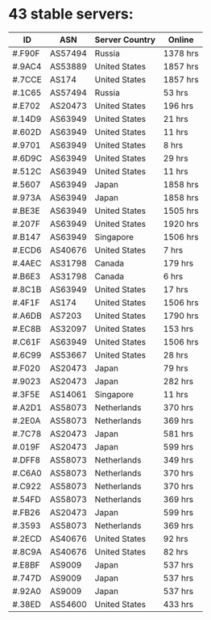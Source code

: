 # 43 stable servers:

| ID | ASN | Server Country | Online |
| ------ | ------ | ------ | ------ |
| #.F90F | AS57494 | Russia | 1378 hrs |
| #.9AC4 | AS53889 | United States | 1857 hrs |
| #.7CCE | AS174 | United States | 1857 hrs |
| #.1C65 | AS57494 | Russia | 53 hrs |
| #.E702 | AS20473 | United States | 196 hrs |
| #.14D9 | AS63949 | United States | 21 hrs |
| #.602D | AS63949 | United States | 11 hrs |
| #.9701 | AS63949 | United States | 8 hrs |
| #.6D9C | AS63949 | United States | 29 hrs |
| #.512C | AS63949 | United States | 11 hrs |
| #.5607 | AS63949 | Japan | 1858 hrs |
| #.973A | AS63949 | Japan | 1858 hrs |
| #.BE3E | AS63949 | United States | 1505 hrs |
| #.207F | AS63949 | United States | 1920 hrs |
| #.B147 | AS63949 | Singapore | 1506 hrs |
| #.ECD6 | AS40676 | United States | 7 hrs |
| #.4AEC | AS31798 | Canada | 179 hrs |
| #.B6E3 | AS31798 | Canada | 6 hrs |
| #.8C1B | AS63949 | United States | 17 hrs |
| #.4F1F | AS174 | United States | 1506 hrs |
| #.A6DB | AS7203 | United States | 1790 hrs |
| #.EC8B | AS32097 | United States | 153 hrs |
| #.C61F | AS63949 | United States | 1506 hrs |
| #.6C99 | AS53667 | United States | 28 hrs |
| #.F020 | AS20473 | Japan | 79 hrs |
| #.9023 | AS20473 | Japan | 282 hrs |
| #.3F5E | AS14061 | Singapore | 11 hrs |
| #.A2D1 | AS58073 | Netherlands | 370 hrs |
| #.2E0A | AS58073 | Netherlands | 369 hrs |
| #.7C78 | AS20473 | Japan | 581 hrs |
| #.019F | AS20473 | Japan | 599 hrs |
| #.DFF8 | AS58073 | Netherlands | 349 hrs |
| #.C6A0 | AS58073 | Netherlands | 370 hrs |
| #.C922 | AS58073 | Netherlands | 370 hrs |
| #.54FD | AS58073 | Netherlands | 369 hrs |
| #.FB26 | AS20473 | Japan | 599 hrs |
| #.3593 | AS58073 | Netherlands | 369 hrs |
| #.2ECD | AS40676 | United States | 92 hrs |
| #.8C9A | AS40676 | United States | 82 hrs |
| #.E8BF | AS9009 | Japan | 537 hrs |
| #.747D | AS9009 | Japan | 537 hrs |
| #.92A0 | AS9009 | Japan | 537 hrs |
| #.38ED | AS54600 | United States | 433 hrs |

